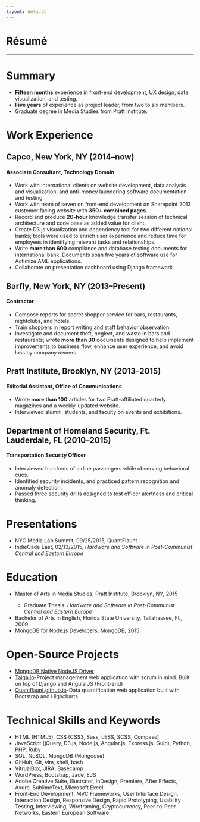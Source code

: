 ```yaml
---
layout: default
---
```


<div class="page-section short">
<h1 class="centered">Résumé</h1>
<hr>
<h1>Summary</h1>
<ul>
<li><strong>Fifteen months</strong> experience in front-end development, UX design, data visualization, and testing.</li>
<li><strong>Five years</strong> of experience as project leader, from two to six members.</li>
<li>Graduate degree in Media Studies from Pratt Institute.</li>
</ul>
<h1>Work Experience</h1>
<h2>Capco, New York, NY (2014–now)</h2>
<h4>Associate Consultant, Technology Domain</h4>
<ul>
<li>Work with international clients on website development, data analysis and visualization, and anti-money laundering software documentation and testing.</li>
<li>Work with team of seven on front-end development on Sharepoint 2013 customer facing website with <strong>350+ combined pages</strong>.</li>
<li>Record and produce <strong>20-hour</strong> knowledge transfer session of technical architecture and code base as added value for client.</li>
<li>Create D3.js visualization and dependency tool for two different national banks; tools were used to enrich user experience and reduce time for employees in identifying relevant tasks and relationships.</li>
<li>Write <strong>more than 600</strong> compliance and database testing documents for international bank. Documents span five years of software use for Actimize AML applications.</li>
<li>Collaborate on presentation dashboard using Django framework.</li>
</ul>
<h2>Barfly, New York, NY (2013–Present)</h2>
<p></p>
<h4>Contractor</h4>
<ul>
<li>Compose reports for secret shopper service for bars, restaurants, nightclubs, and hotels.</li>
<li>Train shoppers in report writing and staff behavior observation.</li>
<li>Investigate and document theft, neglect, and waste in bars and restaurants; wrote <strong>more than 30</strong> documents designed to help implement improvements to business flow, enhance user experience, and avoid loss by company owners.</li>
</ul>
<h2>Pratt Institute, Brooklyn, NY (2013–2015)</h2>
<h4>Editorial Assistant, Office of Communications</h4>
<ul>
<li>Wrote <strong>more than 100</strong> articles for two Pratt-affiliated quarterly magazines and a weekly-updated website.</li>
<li>Interviewed alumni, students, and faculty on events and exhibitions.</li>
</ul>
<h2>Department of Homeland Security, Ft. Lauderdale, FL (2010–2015)</h2>
<h4>Transportation Security Officer</h4>
<ul>
<li>Interviewed hundreds of airline passengers while observing behavioral cues.</li>
<li>Identified security incidents, and practiced pattern recognition and anomaly detection.</li>
<li>Passed three security drills designed to test officer alertness and critical thinking.</li>
</ul>
<h1>Presentations</h1>
<ul>
<li>NYC Media Lab Summit, 09/25/2015, QuantFlaunt</li>
<li>IndieCade East, 02/13/2015, <em>Hardware and Software in Post-Communist Central and Eastern Europe</em></li>
</ul>
<h1>Education</h1>
<ul>
<li>Master of Arts in Media Studies, Pratt Institute, Brooklyn, NY, 2015</li>
<ul><li>Graduate Thesis: <em>Hardware and Software in Post-Communist Central and Eastern Europe</em></li></ul>
<li>Bachelor of Arts in English, Florida State University, Tallahassee, FL, 2009</li>
<li>MongoDB for Node.js Developers, MongoDB, 2015</li>
</ul>
<h1>Open-Source Projects</h1>
<ul>
<li><a class="link" href="https://github.com/mongodb/node-mongodb-native" alt="MongoDB">MongoDB Native NodeJS Driver</a></li>
<li><a class="link" href="http://taiga.io" alt="Taiga">Taiga.io</a>-Project management web application with scrum in mind. Built on top of Django and AngularJS (Front-end)</li>
<li><a class="link" href="http://quantflauntgithub.io" alt="QuantFlaunt">Quantflaunt.github.io</a>-Data quantification web application built with Bootstrap and Highcharts</li>
</ul>
<h1>Technical Skills and Keywords</h1>
<ul>
<li>HTML (HTML5), CSS (CSS3, Sass, LESS, SCSS, Compass)</li>
<li>JavaScript (jQuery, D3.js, Node.js, Angular.js, Express.js, Gulp), Python, PHP, Ruby</li>
<li>SQL, NoSQL, MongoDB (Mongoose)</li>
<li>GitHub, Git, vim, shell, bash</li>
<li>VitrualBox, JIRA, Basecamp</li>
<li>WordPress, Bootstrap, Jade, EJS</li>
<li>Adobe Creative Suite, Illustrator, InDesign, Premiere, After Effects, Axure, SublimeText, Microsoft Excel</li>
<li>Front-End Development, MVC Frameworks, User Interface Design, Interaction Design, Responsive Design, Rapid Prototyping, Usability Testing, Interviewing, Wireframing, Cryptocurrency, Peer-to-Peer Networks, Eastern European Software</li>
</ul>
</div>
